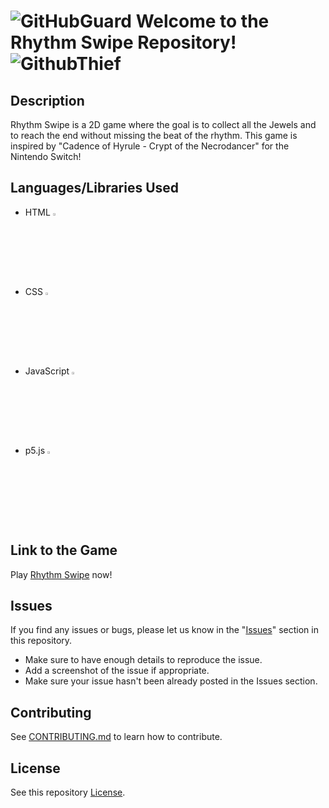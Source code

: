 # ![GitHubGuard](https://github.com/FrancisTR/RhythmSwipe/assets/123771828/172bb74d-4215-4c5f-b8a9-93428dfbe74d) Welcome to the Rhythm Swipe Repository! ![GithubThief](https://github.com/FrancisTR/RhythmSwipe/assets/123771828/d2586a57-6372-46cf-b151-5d6364f063d2)



## Description

Rhythm Swipe is a 2D game where the goal is to collect all the Jewels and to reach the end without missing the beat of the rhythm. This game is inspired by "Cadence of Hyrule - Crypt of the Necrodancer" for the Nintendo Switch!



## Languages/Libraries Used
- HTML <img width="3%" src="https://github.com/FrancisTR/RhythmSwipe/assets/123771828/e1cba53c-4542-4458-ad17-53c6f3840225" />
- CSS <img width="3%" src="https://github.com/FrancisTR/RhythmSwipe/assets/123771828/4867807e-b2be-4737-bf59-627b69dfb884" />
- JavaScript <img width="3%" src="https://github.com/FrancisTR/RhythmSwipe/assets/123771828/9045feeb-2634-4526-8bb9-bc5cf5c3f84c" />
- p5.js <img width="3%" src="https://github.com/FrancisTR/RhythmSwipe/assets/123771828/7ba3a6fd-b668-4616-bf5a-f5f7f83c0824" />



## Link to the Game

Play <a href="https://projectrhythmswipe.netlify.app/" target="_blank">Rhythm Swipe</a> now!



## Issues

If you find any issues or bugs, please let us know in the "[Issues](https://github.com/FrancisTR/Rhythm-Swipe/issues?q=is%3Aissue+is%3Aopen+sort%3Aupdated-desc)" section in this repository.

- Make sure to have enough details to reproduce the issue.
- Add a screenshot of the issue if appropriate.
- Make sure your issue hasn't been already posted in the Issues section.



## Contributing

See [CONTRIBUTING.md](CONTRIBUTING.md) to learn how to contribute.



## License

See this repository [License](https://github.com/FrancisTR/Rhythm-Swipe/blob/main/LICENSE).
